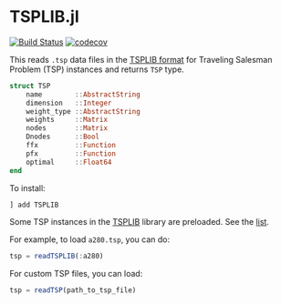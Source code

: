 # TSPLIB.jl

[![Build Status](https://github.com/matago/TSPLIB.jl/workflows/CI/badge.svg?branch=master)](https://github.com/matago/TSPLIB.jl/actions?query=workflow%3ACI)
[![codecov](https://codecov.io/gh/matago/TSPLIB.jl/branch/master/graph/badge.svg)](https://codecov.io/gh/matago/TSPLIB.jl)

This reads `.tsp` data files in the [TSPLIB format](http://webhotel4.ruc.dk/~keld/research/LKH/LKH-2.0/DOC/TSPLIB_DOC.pdf) for Traveling Salesman Problem (TSP) instances and returns `TSP` type.

```julia
struct TSP
    name        ::AbstractString
    dimension   ::Integer
    weight_type ::AbstractString
    weights     ::Matrix
    nodes       ::Matrix
    Dnodes      ::Bool
    ffx         ::Function
    pfx         ::Function
    optimal     ::Float64
end
```

To install:

```julia
] add TSPLIB
```

Some TSP instances in the [TSPLIB](http://elib.zib.de/pub/mp-testdata/tsp/tsplib/tsplib.html) library are preloaded. See the [list](https://github.com/matago/TSPLIB.jl/tree/master/data/TSPLIB95/tsp).

For example, to load `a280.tsp`, you can do:

```julia
tsp = readTSPLIB(:a280)
```

For custom TSP files, you can load:

```julia
tsp = readTSP(path_to_tsp_file)
```
